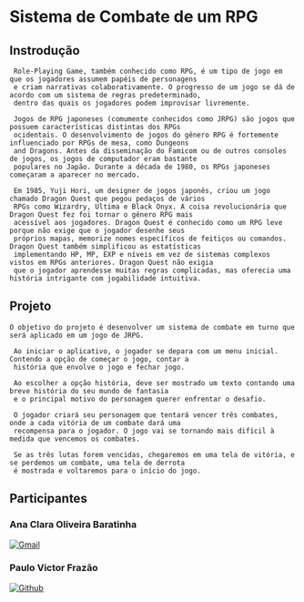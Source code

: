 # Sistema de Combate de um RPG

    
## Instrodução
 
     Role-Playing Game, também conhecido como RPG, é um tipo de jogo em que os jogadores assumem papéis de personagens 
     e criam narrativas colaborativamente. O progresso de um jogo se dá de acordo com um sistema de regras predeterminado, 
     dentro das quais os jogadores podem improvisar livremente. 
    
     Jogos de RPG japoneses (comumente conhecidos como JRPG) são jogos que possuem características distintas dos RPGs 
     ocidentais. O desenvolvimento de jogos do gênero RPG é fortemente influenciado por RPGs de mesa, como Dungeons 
     and Dragons. Antes da disseminação do Famicom ou de outros consoles de jogos, os jogos de computador eram bastante 
     populares no Japão. Durante a década de 1980, os RPGs japoneses começaram a aparecer no mercado. 
    
     Em 1985, Yuji Hori, um designer de jogos japonês, criou um jogo chamado Dragon Quest que pegou pedaços de vários 
     RPGs como Wizardry, Ultima e Black Onyx. A coisa revolucionária que Dragon Quest fez foi tornar o gênero RPG mais 
     acessível aos jogadores. Dragon Quest é conhecido como um RPG leve porque não exige que o jogador desenhe seus 
     próprios mapas, memorize nomes específicos de feitiços ou comandos. Dragon Quest também simplificou as estatísticas 
     implementando HP, MP, EXP e níveis em vez de sistemas complexos vistos em RPGs anteriores. Dragon Quest não exigia 
     que o jogador aprendesse muitas regras complicadas, mas oferecia uma história intrigante com jogabilidade intuitiva.


## Projeto 

    O objetivo do projeto é desenvolver um sistema de combate em turno que será aplicado em um jogo de JRPG.

     Ao iniciar o aplicativo, o jogador se depara com um menu inicial. Contendo a opção de começar o jogo, contar a 
     história que envolve o jogo e fechar jogo.

     Ao escolher a opção história, deve ser mostrado um texto contando uma breve história do seu mundo de fantasia 
     e o principal motivo do personagem querer enfrentar o desafio.

     O jogador criará seu personagem que tentará vencer três combates, onde a cada vitória de um combate dará uma 
     recompensa para o jogador. O jogo vai se tornando mais difícil à medida que vencemos os combates.

     Se as três lutas forem vencidas, chegaremos em uma tela de vitória, e se perdemos um combate, uma tela de derrota 
     é mostrada e voltaremos para o início do jogo.


## Participantes

### Ana Clara Oliveira Baratinha 

[![Gmail](https://img.shields.io/badge/Gmail-D14836?style=for-the-badge&logo=gmail&logoColor=white)](mailto:)

### Paulo Victor Frazão 

[![Github](https://img.shields.io/badge/GitHub-100000?style=for-the-badge&logo=github&logoColor=white)](https://github.com/Pvictorfrazao) 
